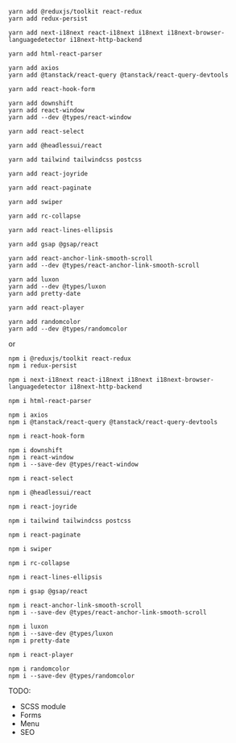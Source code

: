     yarn add @reduxjs/toolkit react-redux
    yarn add redux-persist

    yarn add next-i18next react-i18next i18next i18next-browser-languagedetector i18next-http-backend

    yarn add html-react-parser

    yarn add axios
    yarn add @tanstack/react-query @tanstack/react-query-devtools

    yarn add react-hook-form

    yarn add downshift
    yarn add react-window
    yarn add --dev @types/react-window

    yarn add react-select

    yarn add @headlessui/react

    yarn add tailwind tailwindcss postcss

    yarn add react-joyride

    yarn add react-paginate

    yarn add swiper

    yarn add rc-collapse

    yarn add react-lines-ellipsis

    yarn add gsap @gsap/react

    yarn add react-anchor-link-smooth-scroll
    yarn add --dev @types/react-anchor-link-smooth-scroll

    yarn add luxon
    yarn add --dev @types/luxon
    yarn add pretty-date

    yarn add react-player

    yarn add randomcolor
    yarn add --dev @types/randomcolor

or

    npm i @reduxjs/toolkit react-redux
    npm i redux-persist

    npm i next-i18next react-i18next i18next i18next-browser-languagedetector i18next-http-backend

    npm i html-react-parser

    npm i axios
    npm i @tanstack/react-query @tanstack/react-query-devtools

    npm i react-hook-form

    npm i downshift
    npm i react-window
    npm i --save-dev @types/react-window

    npm i react-select

    npm i @headlessui/react

    npm i react-joyride

    npm i tailwind tailwindcss postcss

    npm i react-paginate

    npm i swiper

    npm i rc-collapse

    npm i react-lines-ellipsis

    npm i gsap @gsap/react

    npm i react-anchor-link-smooth-scroll
    npm i --save-dev @types/react-anchor-link-smooth-scroll

    npm i luxon
    npm i --save-dev @types/luxon
    npm i pretty-date

    npm i react-player

    npm i randomcolor
    npm i --save-dev @types/randomcolor

TODO:

- SCSS module
- Forms
- Menu
- SEO
